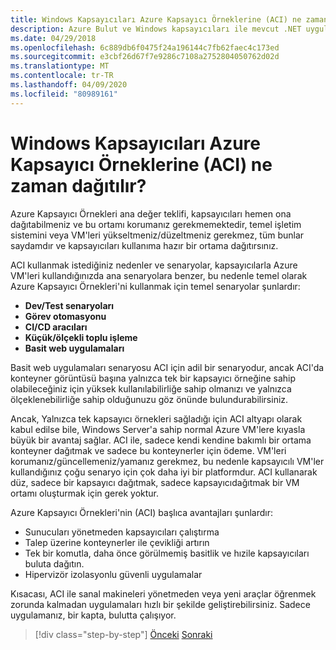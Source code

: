 ```yaml
---
title: Windows Kapsayıcıları Azure Kapsayıcı Örneklerine (ACI) ne zaman dağıtılır?
description: Azure Bulut ve Windows kapsayıcıları ile mevcut .NET uygulamalarını modernize edin | Windows Kapsayıcıları Azure Kapsayıcı Örneklerine (ACI) ne zaman dağıtılır?
ms.date: 04/29/2018
ms.openlocfilehash: 6c889db6f0475f24a196144c7fb62faec4c173ed
ms.sourcegitcommit: e3cbf26d67f7e9286c7108a2752804050762d02d
ms.translationtype: MT
ms.contentlocale: tr-TR
ms.lasthandoff: 04/09/2020
ms.locfileid: "80989161"
---
```

# <a name="when-to-deploy-windows-containers-to-azure-container-instances-aci"></a>Windows Kapsayıcıları Azure Kapsayıcı Örneklerine (ACI) ne zaman dağıtılır?

Azure Kapsayıcı Örnekleri ana değer teklifi, kapsayıcıları hemen ona dağıtabilmeniz ve bu ortamı korumanız gerekmemektedir, temel işletim sistemini veya VM'leri yükseltmeniz/düzeltmeniz gerekmez, tüm bunlar saydamdır ve kapsayıcıları kullanıma hazır bir ortama dağıtırsınız.

ACI kullanmak istediğiniz nedenler ve senaryolar, kapsayıcılarla Azure VM'leri kullandığınızda ana senaryolara benzer, bu nedenle temel olarak Azure Kapsayıcı Örnekleri'ni kullanmak için temel senaryolar şunlardır:

- **Dev/Test senaryoları**
- **Görev otomasyonu**
- **CI/CD aracıları**
- **Küçük/ölçekli toplu işleme**
- **Basit web uygulamaları**

Basit web uygulamaları senaryosu ACI için adil bir senaryodur, ancak ACI'da konteyner görüntüsü başına yalnızca tek bir kapsayıcı örneğine sahip olabileceğiniz için yüksek kullanılabilirliğe sahip olmanızı ve yalnızca ölçeklenebilirliğe sahip olduğunuzu göz önünde bulundurabilirsiniz.

Ancak, Yalnızca tek kapsayıcı örnekleri sağladığı için ACI altyapı olarak kabul edilse bile, Windows Server'a sahip normal Azure VM'lere kıyasla büyük bir avantaj sağlar. ACI ile, sadece kendi kendine bakımlı bir ortama konteyner dağıtmak ve sadece bu konteynerler için ödeme. VM'leri korumanız/güncellemeniz/yamanız gerekmez, bu nedenle kapsayıcılı VM'ler kullandığınız çoğu senaryo için çok daha iyi bir platformdur. ACI kullanarak düz, sadece bir kapsayıcı dağıtmak, sadece kapsayıcıdağıtmak bir VM ortamı oluşturmak için gerek yoktur.

Azure Kapsayıcı Örnekleri'nin (ACI) başlıca avantajları şunlardır:

- Sunucuları yönetmeden kapsayıcıları çalıştırma
- Talep üzerine konteynerler ile çevikliği artırın
- Tek bir komutla, daha önce görülmemiş basitlik ve hızile kapsayıcıları buluta dağıtın.
- Hipervizör izolasyonlu güvenli uygulamalar

Kısacası, ACI ile sanal makineleri yönetmeden veya yeni araçlar öğrenmek zorunda kalmadan uygulamaları hızlı bir şekilde geliştirebilirsiniz. Sadece uygulamanız, bir kapta, bulutta çalışıyor.

> [!div class="step-by-step"]
> [Önceki](when-to-deploy-windows-containers-to-azure-vms-iaas-cloud.md)
> [Sonraki](when-to-deploy-windows-containers-to-azure-container-service-kubernetes.md)
